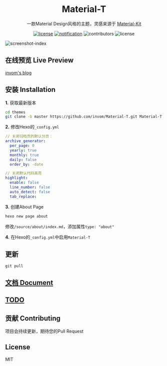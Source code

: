 <h1 align="center">Material-T</h1>

<p align="center">一款Material Design风格的主题，灵感来源于 <a href="https://github.com/creativetimofficial/material-kit">Material-Kit</a></p>

<p align="center">
  <a href="https://t.me/hexoMaterialT"><img alt="license" src="https://img.shields.io/badge/telegram-follow-brightgreen.svg?style=social&logo=telegram"></a>
  <a href="https://github.com/invom/Material-T/issues?q=is%3Aopen+is%3Aissue+label%3Anotification"><img alt="notification" src="https://img.shields.io/github/issues-raw/invom/Material-T/notification.svg?label=notification&style=flat-square"></a>
  <img alt="contributors" src="https://img.shields.io/github/contributors/invom/Material-T.svg?style=flat-square">
  <img alt="license" src="https://img.shields.io/github/license/invom/Material-T.svg?style=flat-square">
</p>

![screenshot-index](https://github.com/invom/Material-T/raw/master/screenshot-index.png)


## 在线预览 Live Preview

[invom's blog](https://invom.cc)

## 安装 Installation

**1.** 获取最新版本

```bash
cd themes
git clone -b master https://github.com/invom/Material-T.git Material-T
  ```

**2.** 修改Hexo的`_config.yml`

```yml
// 关闭归档页的默认分页：
archive_generator:
  per_page: 0  
  yearly: true
  monthly: true
  daily: false
  order_by: -date

// 关闭默认代码高亮
highlight:
  enable: false
  line_number: false
  auto_detect: false
  tab_replace:
```

**3.** 创建About Page

```bash
hexo new page about
```

修改`/source/about/index.md`，添加属性`type: "about"`

**4.** 在Hexo的`_config.yml`中启用`Material-T`

## 更新

`git pull`


## [文档 Document](https://github.com/invom/Material-T/wiki)

## [TODO](https://github.com/invom/Material-T/projects)


## 贡献 Contributing

项目会持续更新，期待您的Pull Request


## License

MIT
